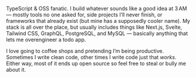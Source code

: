 TypeScript & OSS fanatic. I build whatever sounds like a good idea at 3 AM — mostly tools no one asked for, side projects I’ll never finish, or frameworks that already exist (but mine has a supposedly cooler name). My stack is all over the place, but usually includes things like Next.js, Svelte, Tailwind CSS, GraphQL, PostgreSQL, and MySQL — basically anything that lets me overengineer a todo app.

I love going to coffee shops and pretending I’m being productive. Sometimes I write clean code, other times I write code just that *works*. Either way, most of it ends up open source so feel free to steal or bully me about it.

